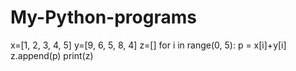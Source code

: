 # My-Python-programs
x=[1, 2, 3, 4, 5]
y=[9, 6, 5, 8, 4]
z=[]
for i in range(0, 5):
	p = x[i]+y[i]
	z.append(p)
print(z)
